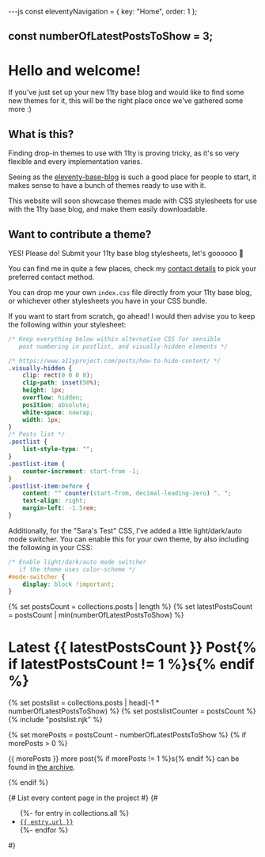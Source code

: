 ---js
const eleventyNavigation = {
	key: "Home",
	order: 1
};

const numberOfLatestPostsToShow = 3;
---

# Hello and welcome!

If you've just set up your new 11ty base blog and would like to find some new themes for it, this will be the right place once we've gathered some more :)

## What is this?

Finding drop-in themes to use with 11ty is proving tricky, as it's so very flexible and every implementation varies.

Seeing as the [eleventy-base-blog](https://github.com/11ty/eleventy-base-blog) is such a good place for people to start, it makes sense to have a bunch of themes ready to use with it.

This website will soon showcase themes made with CSS stylesheets for use with the 11ty base blog, and make them easily downloadable.

## Want to contribute a theme?

YES! Please do! Submit your 11ty base blog stylesheets, let's goooooo 🎈

You can find me in quite a few places, check my [contact details](https://sarajoy.dev/#find) to pick your preferred contact method.

You can drop me your own `index.css` file directly from your 11ty base blog, or whichever other stylesheets you have in your CSS bundle.

If you want to start from scratch, go ahead! I would then advise you to keep the following within your stylesheet:

```css
/* Keep everything below within alternative CSS for sensible
   post numbering in postlist, and visually-hidden elements */

/* https://www.a11yproject.com/posts/how-to-hide-content/ */
.visually-hidden {
	clip: rect(0 0 0 0);
	clip-path: inset(50%);
	height: 1px;
	overflow: hidden;
	position: absolute;
	white-space: nowrap;
	width: 1px;
}
/* Posts list */
.postlist {
	list-style-type: "";
}
.postlist-item {
	counter-increment: start-from -1;
}
.postlist-item:before {
	content: "" counter(start-from, decimal-leading-zero) ". ";
	text-align: right;
	margin-left: -1.5rem;
}
```
Additionally, for the "Sara's Test" CSS, I've added a little light/dark/auto mode switcher. You can enable this for your own theme, by also including the following in your CSS:
```css
/* Enable light/dark/auto mode switcher
   if the theme uses color-scheme */
#mode-switcher {
	display: block !important;
}
```

{% set postsCount = collections.posts | length %}
{% set latestPostsCount = postsCount | min(numberOfLatestPostsToShow) %}
<h1>Latest {{ latestPostsCount }} Post{% if latestPostsCount != 1 %}s{% endif %}</h1>

{% set postslist = collections.posts | head(-1 * numberOfLatestPostsToShow) %}
{% set postslistCounter = postsCount %}
{% include "postslist.njk" %}

{% set morePosts = postsCount - numberOfLatestPostsToShow %}
{% if morePosts > 0 %}
<p>{{ morePosts }} more post{% if morePosts != 1 %}s{% endif %} can be found in <a href="blog.njk">the archive</a>.</p>
{% endif %}

{# List every content page in the project #}
{#
<ul>
	{%- for entry in collections.all %}
	<li><a href="{{ entry.url }}"><code>{{ entry.url }}</code></a></li>
	{%- endfor %}
</ul>
#}
